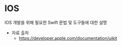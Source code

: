 # IOS 
IOS 개발을 위해 필요한 Swift 문법 및 도구들에 대한 설명

* 자료 출처   
    - <https://developer.apple.com/documentation/uikit>